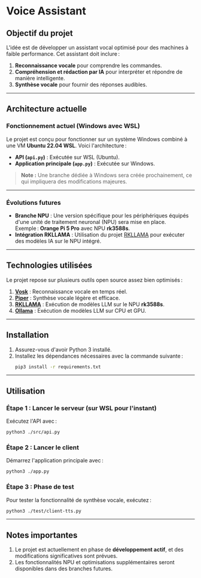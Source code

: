 # Voice Assistant

## Objectif du projet

L'idée est de développer un assistant vocal optimisé pour des machines à faible performance. Cet assistant doit inclure :
1. **Reconnaissance vocale** pour comprendre les commandes.
2. **Compréhension et rédaction par IA** pour interpréter et répondre de manière intelligente.
3. **Synthèse vocale** pour fournir des réponses audibles.

---

## Architecture actuelle

### Fonctionnement actuel (Windows avec WSL)
Le projet est conçu pour fonctionner sur un système Windows combiné à une VM **Ubuntu 22.04 WSL**. Voici l'architecture :
- **API (`api.py`)** : Exécutée sur WSL (Ubuntu).
- **Application principale (`app.py`)** : Exécutée sur Windows.

> **Note :** Une branche dédiée à Windows sera créée prochainement, ce qui impliquera des modifications majeures.

---

### Évolutions futures
- **Branche NPU** : Une version spécifique pour les périphériques équipés d'une unité de traitement neuronal (NPU) sera mise en place.  
  Exemple : **Orange Pi 5 Pro** avec NPU **rk3588s**.
- **Intégration RKLLAMA** : Utilisation du projet [RKLLAMA](https://github.com/notpunchnox) pour exécuter des modèles IA sur le NPU intégré.

---

## Technologies utilisées

Le projet repose sur plusieurs outils open source assez bien optimisés :
1. **[Vosk](https://github.com/alphacep/vosk)** : Reconnaissance vocale en temps réel.
2. **[Piper](https://github.com/rhasspy/piper)** : Synthèse vocale légère et efficace.
3. **[RKLLAMA](https://github.com/notpunchnox/rkllama)** : Exécution de modèles LLM sur le NPU **rk3588s**.
4. **[Ollama](https://github.com/ollama/)** : Exécution de modèles LLM sur CPU et GPU.
---

## Installation

1. Assurez-vous d'avoir Python 3 installé.
2. Installez les dépendances nécessaires avec la commande suivante :
   ```bash
   pip3 install -r requirements.txt
   ```

---

## Utilisation

### Étape 1 : Lancer le serveur (sur WSL pour l'instant)
Exécutez l'API avec :
```bash
python3 ./src/api.py
```

### Étape 2 : Lancer le client
Démarrez l'application principale avec :
```bash
python3 ./app.py
```

### Étape 3 : Phase de test
Pour tester la fonctionnalité de synthèse vocale, exécutez :
```bash
python3 ./test/client-tts.py
```

---

## Notes importantes

1. Le projet est actuellement en phase de **développement actif**, et des modifications significatives sont prévues.
2. Les fonctionnalités NPU et optimisations supplémentaires seront disponibles dans des branches futures.
